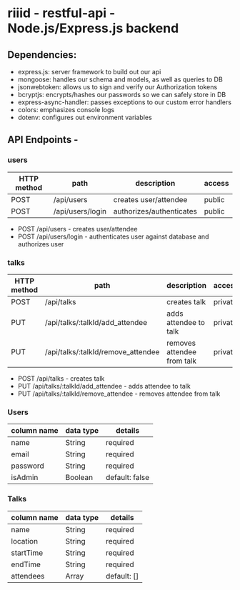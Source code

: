 # riiid - restful-api - Node.js/Express.js backend

## Dependencies:
* express.js: server framework to build out our api
* mongoose: handles our schema and models, as well as queries to DB
* jsonwebtoken: allows us to sign and verify our Authorization tokens
* bcryptjs: encrypts/hashes our passwords so we can safely store in DB
* express-async-handler: passes exceptions to our custom error handlers
* colors: emphasizes console logs
* dotenv: configures out environment variables
</hr>

## API Endpoints - 

### users
| HTTP method   | path      	     | description              |  access  |
|---------------|------------------|--------------------------|----------|
| POST          | /api/users 	     | creates user/attendee    | public   |
| POST          | /api/users/login | authorizes/authenticates | public   |

* POST /api/users - creates user/attendee
* POST /api/users/login - authenticates user against database and authorizes user
  
### talks

| HTTP method   | path      	                       | description                |  access  |
|---------------|------------------------------------|----------------------------|----------|
| POST          | /api/talks 	                       | creates talk               | private  |
| PUT           | /api/talks/:talkId/add_attendee    | adds attendee to talk      | private  |
| PUT           | /api/talks/:talkId/remove_attendee | removes attendee from talk | private  |

* POST /api/talks - creates talk
* PUT /api/talks/:talkId/add_attendee - adds attendee to talk
* PUT /api/talks/:talkId/remove_attendee - removes attendee from talk
   
### Users
| column name   | data type 	| details        |
|---------------|-------------|----------------|
| name          | String    	| required       |
| email         | String    	| required       |
| password      | String      | required       |
| isAdmin       | Boolean     | default: false |

### Talks
| column name  	| data type 	| details      |
|---------------|-------------|--------------|
| name         	| String    	| required     |
| location      | String    	| required     |
| startTime     | String      | required     |
| endTime       | String      | required     |
| attendees     | Array       | default: []  |
